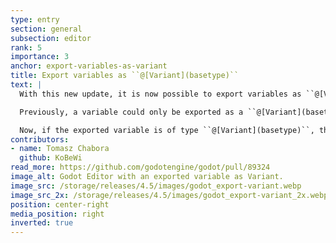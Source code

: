 ```yaml
---
type: entry
section: general
subsection: editor
rank: 5
importance: 3
anchor: export-variables-as-variant
title: Export variables as ``@[Variant](basetype)``
text: |
  With this new update, it is now possible to export variables as ``@[Variant](basetype)``.

  Previously, a variable could only be exported as a ``@[Variant](basetype)`` if it had an initialized value. Also, the editor would stick to the actual type of said value, making it impossible to change the value to another supported ``@[Variant](basetype)`` type, such as a ``@[String](basetype)`` or ``@[Color](basetype)``.

  Now, if the exported variable is of type ``@[Variant](basetype)``, the editor reacts accordingly, permitting the user to assign any compatible ``@[Variant](basetype)`` value. There’s even a nifty type selector that changes the input widget accordingly.
contributors:
- name: Tomasz Chabora
  github: KoBeWi
read_more: https://github.com/godotengine/godot/pull/89324
image_alt: Godot Editor with an exported variable as Variant.
image_src: /storage/releases/4.5/images/godot_export-variant.webp
image_src_2x: /storage/releases/4.5/images/godot_export-variant_2x.webp
position: center-right
media_position: right
inverted: true
---
```

